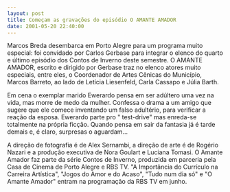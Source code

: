 ```yaml
---
layout: post
title: Começam as gravações do episódio O AMANTE AMADOR
date: 2001-05-20 22:40:00
---
```

Marcos Breda desembarca em Porto Alegre para um programa muito especial: foi convidado por Carlos Gerbase para integrar o elenco do quarto e último episódio dos Contos de Inverno deste semestre. O AMANTE AMADOR, escrito e dirigido por Gerbase traz no elenco atores muito especiais, entre eles, o Coordenador de Artes Cênicas do Município, Marcos Barreto, ao lado de Letícia Liesenfeld, Carla Cassapo e Júlia Barth.

Em cena o exemplar marido Ewerardo pensa em ser adúltero uma vez na vida, mas morre de medo da mulher. Confessa o drama a um amigo que sugere que ele comece inventando um falso adultério, para verificar a reação da esposa. Ewerardo parte pro " test-drive" mas enreda-se totalmente na própria ficção. Quando pensa em sair da fantasia já é tarde demais e, é claro, surpresas o aguardam...

A direção de fotografia é de Alex Sernambi, a direção de arte é de Rogério Nazari e a produção executiva de Nora Goulart e Luciana Tomasi. O Amante Amador faz parte da série Contos de Inverno, produzida em parceria pela Casa de Cinema de Porto Alegre e RBS TV. "A Importância do Currículo na Carreira Artística", "Jogos do Amor e do Acaso", "Tudo num dia só" e "O Amante Amador" entram na programação da RBS TV em junho.